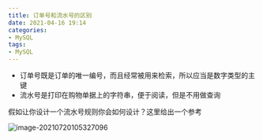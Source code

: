 ```yaml
---
title: 订单号和流水号的区别
date: 2021-04-16 19:14
categories:
- MySQL
tags:
- MySQL
---
```


- 订单号既是订单的唯一编号，而且经常被用来检索，所以应当是数字类型的主键
- 流水号是打印在购物单据上的字符串，便于阅读，但是不用做查询

假如让你设计一个流水号规则你会如何设计？这里给出一个参考

![image-20210720105327096](https://xk857.com/typora/2021/05image-20210720105327096.png)

